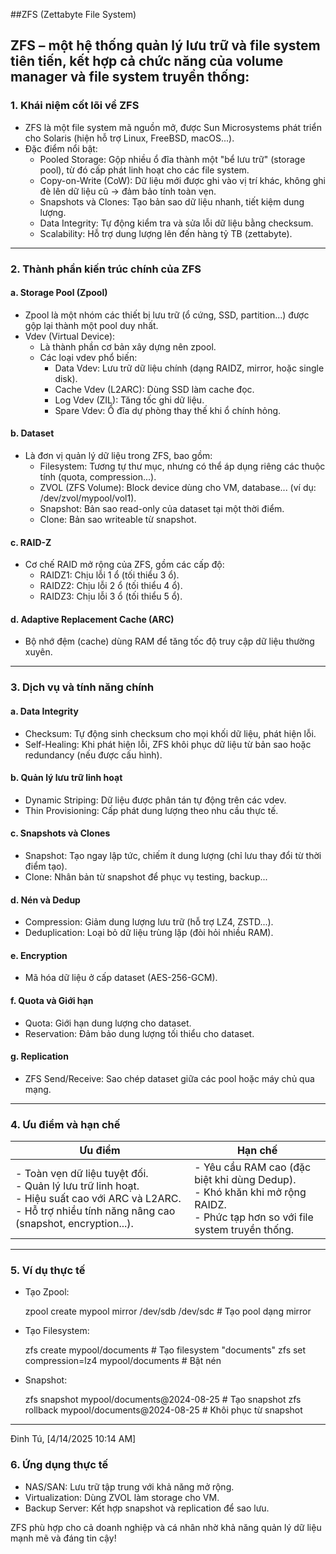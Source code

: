 
##ZFS (Zettabyte File System)

ZFS – một hệ thống quản lý lưu trữ và file system tiên tiến, kết hợp cả chức năng của volume manager và file system truyền thống:
---

### 1. Khái niệm cốt lõi về ZFS
- ZFS là một file system mã nguồn mở, được Sun Microsystems phát triển cho Solaris (hiện hỗ trợ Linux, FreeBSD, macOS...).
- Đặc điểm nổi bật:
  - Pooled Storage: Gộp nhiều ổ đĩa thành một "bể lưu trữ" (storage pool), từ đó cấp phát linh hoạt cho các file system.
  - Copy-on-Write (CoW): Dữ liệu mới được ghi vào vị trí khác, không ghi đè lên dữ liệu cũ → đảm bảo tính toàn vẹn.
  - Snapshots và Clones: Tạo bản sao dữ liệu nhanh, tiết kiệm dung lượng.
  - Data Integrity: Tự động kiểm tra và sửa lỗi dữ liệu bằng checksum.
  - Scalability: Hỗ trợ dung lượng lên đến hàng tỷ TB (zettabyte).

---

### 2. Thành phần kiến trúc chính của ZFS

#### a. Storage Pool (Zpool)
- Zpool là một nhóm các thiết bị lưu trữ (ổ cứng, SSD, partition...) được gộp lại thành một pool duy nhất.
- Vdev (Virtual Device):  
  - Là thành phần cơ bản xây dựng nên zpool.  
  - Các loại vdev phổ biến:  
    - Data Vdev: Lưu trữ dữ liệu chính (dạng RAIDZ, mirror, hoặc single disk).  
    - Cache Vdev (L2ARC): Dùng SSD làm cache đọc.  
    - Log Vdev (ZIL): Tăng tốc ghi dữ liệu.  
    - Spare Vdev: Ổ đĩa dự phòng thay thế khi ổ chính hỏng.  

#### b. Dataset
- Là đơn vị quản lý dữ liệu trong ZFS, bao gồm:
  - Filesystem: Tương tự thư mục, nhưng có thể áp dụng riêng các thuộc tính (quota, compression...).
  - ZVOL (ZFS Volume): Block device dùng cho VM, database... (ví dụ: /dev/zvol/mypool/vol1).
  - Snapshot: Bản sao read-only của dataset tại một thời điểm.
  - Clone: Bản sao writeable từ snapshot.

#### c. RAID-Z
- Cơ chế RAID mở rộng của ZFS, gồm các cấp độ:
  - RAIDZ1: Chịu lỗi 1 ổ (tối thiểu 3 ổ).
  - RAIDZ2: Chịu lỗi 2 ổ (tối thiểu 4 ổ).
  - RAIDZ3: Chịu lỗi 3 ổ (tối thiểu 5 ổ).

#### d. Adaptive Replacement Cache (ARC)
- Bộ nhớ đệm (cache) dùng RAM để tăng tốc độ truy cập dữ liệu thường xuyên.

---

### 3. Dịch vụ và tính năng chính
#### a. Data Integrity
- Checksum: Tự động sinh checksum cho mọi khối dữ liệu, phát hiện lỗi.
- Self-Healing: Khi phát hiện lỗi, ZFS khôi phục dữ liệu từ bản sao hoặc redundancy (nếu được cấu hình).

#### b. Quản lý lưu trữ linh hoạt
- Dynamic Striping: Dữ liệu được phân tán tự động trên các vdev.
- Thin Provisioning: Cấp phát dung lượng theo nhu cầu thực tế.

#### c. Snapshots và Clones
- Snapshot: Tạo ngay lập tức, chiếm ít dung lượng (chỉ lưu thay đổi từ thời điểm tạo).
- Clone: Nhân bản từ snapshot để phục vụ testing, backup...

#### d. Nén và Dedup
- Compression: Giảm dung lượng lưu trữ (hỗ trợ LZ4, ZSTD...).
- Deduplication: Loại bỏ dữ liệu trùng lặp (đòi hỏi nhiều RAM).

#### e. Encryption
- Mã hóa dữ liệu ở cấp dataset (AES-256-GCM).

#### f. Quota và Giới hạn
- Quota: Giới hạn dung lượng cho dataset.
- Reservation: Đảm bảo dung lượng tối thiểu cho dataset.

#### g. Replication
- ZFS Send/Receive: Sao chép dataset giữa các pool hoặc máy chủ qua mạng.

---

### 4. Ưu điểm và hạn chế
| Ưu điểm | Hạn chế |
|-------------|-------------|
| - Toàn vẹn dữ liệu tuyệt đối.<br>- Quản lý lưu trữ linh hoạt.<br>- Hiệu suất cao với ARC và L2ARC.<br>- Hỗ trợ nhiều tính năng nâng cao (snapshot, encryption...). | - Yêu cầu RAM cao (đặc biệt khi dùng Dedup).<br>- Khó khăn khi mở rộng RAIDZ.<br>- Phức tạp hơn so với file system truyền thống. |

---

### 5. Ví dụ thực tế
- Tạo Zpool:  
 
  zpool create mypool mirror /dev/sdb /dev/sdc  # Tạo pool dạng mirror
  
- Tạo Filesystem:  
 
  zfs create mypool/documents  # Tạo filesystem "documents"
  zfs set compression=lz4 mypool/documents  # Bật nén
  
- Snapshot:  
 
  zfs snapshot mypool/documents@2024-08-25  # Tạo snapshot
  zfs rollback mypool/documents@2024-08-25  # Khôi phục từ snapshot
  
---

Đinh Tú, [4/14/2025 10:14 AM]
### 6. Ứng dụng thực tế
- NAS/SAN: Lưu trữ tập trung với khả năng mở rộng.
- Virtualization: Dùng ZVOL làm storage cho VM.
- Backup Server: Kết hợp snapshot và replication để sao lưu.

ZFS phù hợp cho cả doanh nghiệp và cá nhân nhờ khả năng quản lý dữ liệu mạnh mẽ và đáng tin cậy!